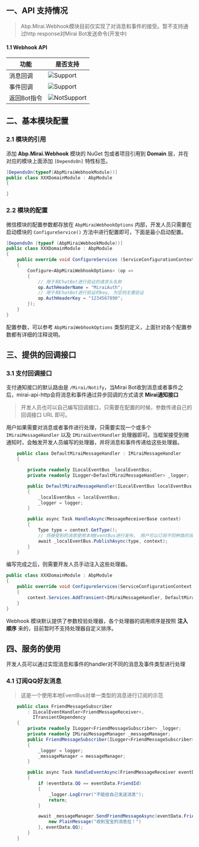 ## 一、API 支持情况
> Abp.Mirai.Webhook模块目前仅实现了对消息和事件的接受。暂不支持通过http response对Mirai Bot发送命令(开发中)
#### 1.1 Webhook API

| 功能             | 是否支持                                                     |
| ---------------- | ------------------------------------------------------------ |
| 消息回调         | ![Support](https://img.shields.io/badge/-支持-brightgreen.svg) |
| 事件回调         | ![Support](https://img.shields.io/badge/-支持-brightgreen.svg) |
| 返回Bot指令 | ![NotSupport](https://img.shields.io/badge/-%E4%B8%8D%E6%94%AF%E6%8C%81-red.svg) |

## 二、基本模块配置

### 2.1 模块的引用

添加 **Abp.Mirai.Webhook** 模块的 NuGet 包或者项目引用到 **Domain** 层，并在对应的模块上面添加 `[DependsOn]` 特性标签。

```csharp
[DependsOn(typeof(AbpMiraiWebhookModule))]
public class XXXDomainModule : AbpModule
{

}
```

### 2.2 模块的配置

微信模块的配置参数都存放在 `AbpMiraiWebhookOptions` 内部，开发人员只需要在启动模块的 `ConfigureService()` 方法中进行配置即可，下面是最小启动配置。

```csharp
[DependsOn (typeof (AbpMiraiWebhookModule))]
public class XXXDomainModule : AbpModule 
{
    public override void ConfigureServices (ServiceConfigurationContext context) 
    {
        Configure<AbpMiraiWebhookOptions> (op => 
        {
            // 用于和ChatBot进行验证的请求头名称
            op.AuthHeaderName = "MiraiAuth";
            // 用于和ChatBot进行验证的key, 为空则无需验证
            op.AuthHeaderKey = "1234567890";
        });
    }
}
```

配置参数，可以参考 `AbpMiraiWebhookOptions` 类型的定义，上面针对各个配置参数都有详细的注释说明。

## 三、提供的回调接口

### 3.1 支付回调接口

支付通知接口的默认路由是 `/Mirai/Notify`，当Mirai Bot收到消息或者事件之后，mirai-api-http会将消息和事件通过异步回调的方式请求 **Mirai通知接口**

> 开发人员也可以自己编写回调接口，只需要在配置的时候，参数传递自己的回调接口 URL 即可。

用户如果需要对消息或者事件进行处理，只需要实现一个或多个 `IMiraiMessageHandler` 以及 `IMiraiEventHandler` 处理器即可。当框架接受到微通知时，会触发开发人员编写的处理器，并将消息和事件传递给这些处理器。

```csharp
    public class DefaultMiraiMessageHandler : IMiraiMessageHandler
    {

        private readonly ILocalEventBus _localEventBus;
        private readonly ILogger<DefaultMiraiMessageHandler> _logger;

        public DefaultMiraiMessageHandler(ILocalEventBus localEventBus, ILogger<DefaultMiraiMessageHandler> logger)
        {
            _localEventBus = localEventBus;
            _logger = logger;
        }

        public async Task HandleAsync(MessageReceiverBase context)
        {
            Type type = context.GetType();
            // 将接受到的消息使用本地EventBus进行发布， 用户可以订阅不同种类的消息进行处理
            await _localEventBus.PublishAsync(type, context);
        }
    }
```

编写完成之后，则需要开发人员手动注入这些处理器。

```csharp
public class XXXDomainModule : AbpModule
{
    public override void ConfigureServices(ServiceConfigurationContext context)
    {
        context.Services.AddTransient<IMiraiMessageHandler, DefaultMiraiMessageHandler>();
    }
}
```

Webhook 模块默认提供了参数校验处理器，各个处理器的调用顺序是按照 **注入顺序** 来的，目前暂时不支持处理器自定义排序。

## 四、服务的使用

开发人员可以通过实现消息和事件的handler对不同的消息及事件类型进行处理

### 4.1 订阅QQ好友消息
> 这是一个使用本地EventBus对单一类型的消息进行订阅的示范
```csharp
    public class FriendMessageSubscriber
        : ILocalEventHandler<FriendMessageReceiver>,
          ITransientDependency
    {
        private readonly ILogger<FriendMessageSubscriber> _logger;
        private readonly IMiraiMessageManager _messageManager;
        public FriendMessageSubscriber(ILogger<FriendMessageSubscriber> logger, IMiraiMessageManager messageManager)
        {
            _logger = logger;
            _messageManager = messageManager;
        }

        public async Task HandleEventAsync(FriendMessageReceiver eventData)
        {
            if (eventData.QQ == eventData.FriendId)
            {
                _logger.LogError("不能给自己发送消息");
                return;
            }

            await _messageManager.SendFriendMessageAsync(eventData.FriendId, new MessageChain {
                new PlainMessage("收到宝宝的消息拉！")
            }, eventData.QQ);
        }
    }
```
